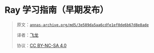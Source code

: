 # Ray 学习指南（早期发布）

> 原文：[`annas-archive.org/md5/3e589da5aa6cdfe1ef0de6b67d8e8ade`](https://annas-archive.org/md5/3e589da5aa6cdfe1ef0de6b67d8e8ade)
>
> 译者：[飞龙](https://github.com/wizardforcel)
>
> 协议：[CC BY-NC-SA 4.0](http://creativecommons.org/licenses/by-nc-sa/4.0/)